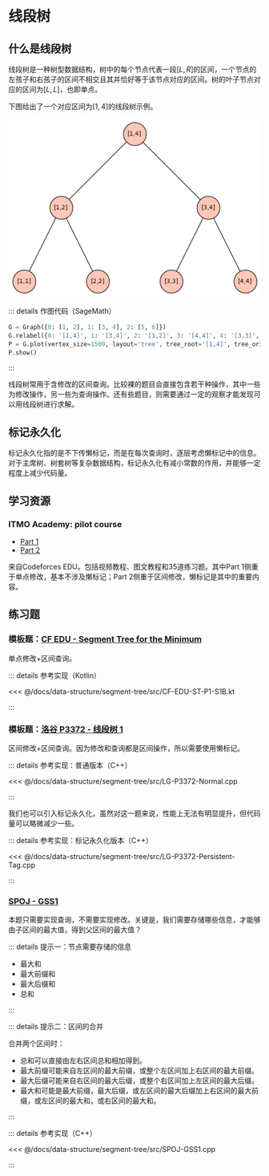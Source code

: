 # 线段树

## 什么是线段树

线段树是一种树型数据结构，树中的每个节点代表一段$[L,R]$的区间，一个节点的左孩子和右孩子的区间不相交且其并恰好等于该节点对应的区间。树的叶子节点对应的区间为$[L,L]$，也即单点。

下图给出了一个对应区间为$[1,4]$的线段树示例。

![线段树示例](./segment-tree.png)

::: details 作图代码（SageMath）

```python
G = Graph({0: [1, 2], 1: [3, 4], 2: [5, 6]})
G.relabel({0: '[1,4]', 1: '[3,4]', 2: '[1,2]', 3: '[4,4]', 4: '[3,3]', 5: '[2,2]', 6: '[1,1]'})
P = G.plot(vertex_size=1500, layout='tree', tree_root='[1,4]', tree_orientation='down')
P.show()
```

:::

线段树常用于含修改的区间查询。比较裸的题目会直接包含若干种操作，其中一些为修改操作，另一些为查询操作。还有些题目，则需要通过一定的观察才能发现可以用线段树进行求解。

## 标记永久化

标记永久化指的是不下传懒标记，而是在每次查询时，逐层考虑懒标记中的信息。对于主席树、树套树等复杂数据结构，标记永久化有减小常数的作用，并能够一定程度上减少代码量。

## 学习资源

### ITMO Academy: pilot course

- [Part 1]([https://codeforces.com/edu/course/2/lesson/4](https://codeforces.com/edu/course/2/lesson/4))
- [Part 2]([https://codeforces.com/edu/course/2/lesson/5](https://codeforces.com/edu/course/2/lesson/5))

来自Codeforces EDU。包括视频教程、图文教程和35道练习题。其中Part 1侧重于单点修改，基本不涉及懒标记；Part 2侧重于区间修改，懒标记是其中的重要内容。

## 练习题

### 模板题：[CF EDU - Segment Tree for the Minimum](https://codeforces.com/edu/course/2/lesson/4/1/practice/contest/273169/problem/B)

单点修改+区间查询。

::: details 参考实现（Kotlin）

<<< @/docs/data-structure/segment-tree/src/CF-EDU-ST-P1-S1B.kt

:::

### 模板题：[洛谷 P3372 - 线段树 1](https://www.luogu.com.cn/problem/P3372)

区间修改+区间查询。因为修改和查询都是区间操作，所以需要使用懒标记。

::: details 参考实现：普通版本（C++）

<<< @/docs/data-structure/segment-tree/src/LG-P3372-Normal.cpp

:::

我们也可以引入标记永久化，虽然对这一题来说，性能上无法有明显提升，但代码量可以略微减少一些。

::: details 参考实现：标记永久化版本（C++）

<<< @/docs/data-structure/segment-tree/src/LG-P3372-Persistent-Tag.cpp

:::

### [SPOJ - GSS1](https://www.spoj.com/problems/GSS1/)

本题只需要实现查询，不需要实现修改。关键是，我们需要存储哪些信息，才能够由子区间的最大值，得到父区间的最大值？

::: details 提示一：节点需要存储的信息

- 最大和
- 最大前缀和
- 最大后缀和
- 总和

:::

::: details 提示二：区间的合并

合并两个区间时：

- 总和可以直接由左右区间总和相加得到。
- 最大前缀可能来自左区间的最大前缀，或整个左区间加上右区间的最大前缀。
- 最大后缀可能来自右区间的最大后缀，或整个右区间加上左区间的最大后缀。
- 最大和可能是最大前缀，最大后缀，或左区间的最大后缀加上右区间的最大前缀，或左区间的最大和，或右区间的最大和。

:::

::: details 参考实现（C++）

<<< @/docs/data-structure/segment-tree/src/SPOJ-GSS1.cpp

:::

<Utterances />
